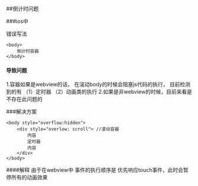 ##倒计时问题

###ios中

错误写法
````
<body>
	倒计时容器
</body>
````
#### 导致问题
1.容器如果是webview的话， 在滚动body的时候会阻塞js代码的执行， 目前检测到的有
（1）定时器
（2）动画类的执行
2.如果是非webview的时候，目前来看是不存在此问题的

###解决方案

````
<body style="overflow:hidden">
	<div style="overlow: scroll"> //滚动容器
		内容
		定时器
		内容
	</div>
</body>
````
####解释
由于在webview中 事件的执行顺序是 优先响应touch事件，此时会暂停所有的动画效果